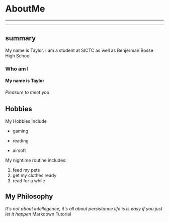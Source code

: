 # AboutMe
---
---
## summary

My name is Taylor. I am a student at SICTC as well as Benjerman Bosse High School.
### Who am I
#### My name is Taylor
###### Pleasure to meet you

Hobbies
-

My Hobbies Include

- gaming
+ reading
* airsoft

My nightime routine includes:

1. feed my pets
2. get my clothes ready
3. read for a while

## My Philosophy

*It's not about intellegence, it's all about persistance*
_life is is easy if you just let it happen_
Markdown Tutorial
